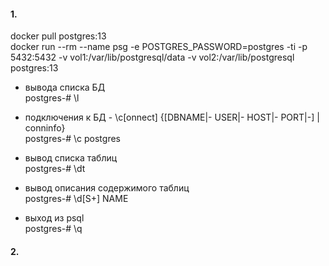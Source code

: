#### 1. 
docker pull postgres:13  
docker run --rm --name psg -e POSTGRES_PASSWORD=postgres -ti -p 5432:5432 -v vol1:/var/lib/postgresql/data -v vol2:/var/lib/postgresql postgres:13  
* вывода списка БД  
postgres-# \l  
  
* подключения к БД - \c[onnect] {[DBNAME|- USER|- HOST|- PORT|-] | conninfo}  
postgres-# \c postgres  

* вывод списка таблиц  
postgres-# \dt   
* вывод описания содержимого таблиц  
postgres-# \d[S+] NAME  

* выход из psql  
postgres-# \q  

#### 2. 
